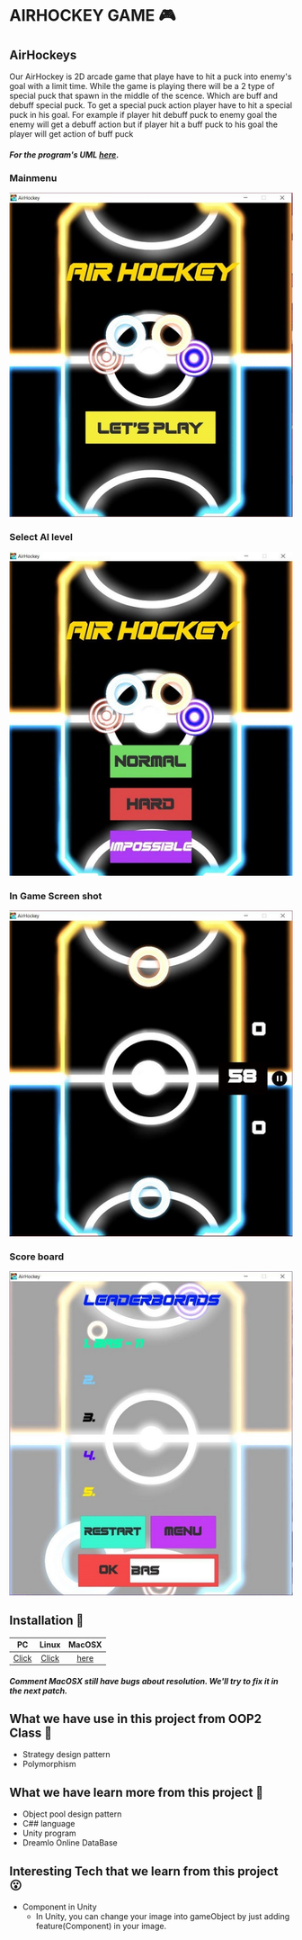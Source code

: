 # AIRHOCKEY GAME :video_game:
## AirHockeys

Our AirHockey is 2D arcade game that playe have to hit a puck into enemy's goal with a limit time. While the game is playing there will be a 2 type of special puck that spawn in the middle of the scence. Which are buff and debuff special puck. To get a special puck action player have to hit a special puck in his goal. For example if player hit debuff puck to enemy goal the enemy will get a debuff action but if player hit a buff puck to his goal the player will get action of buff puck

##### For the program's UML [here](https://drive.google.com/file/d/1IDuIlmwj7wHP3FxDT8Iok7lnlQzWYss1/view?usp=sharing).

### Mainmenu  
![Alt text](Assets/SampleUI/main.jpg)
### Select AI level    
![Alt text](Assets/SampleUI/LevelSelect.jpg)
### In Game Screen shot
![Alt text](Assets/SampleUI/InGame.jpg)
### Score board
![Alt text](Assets/SampleUI/DataBase.jpg)

## Installation :paperclip:
| PC | Linux |MacOSX|
|:----------------:|:-----------:|:-----------:|
|[Click](https://github.com/BasPasut/AirHockey/tree/master/Build/Window/x86)         |[Click](https://github.com/BasPasut/AirHockey/tree/master/Build/Linux/x86)   |[here](https://github.com/BasPasut/AirHockey/tree/master/Build/Mac/x86)|

##### Comment MacOSX still have bugs about resolution. We'll try to fix it in the next patch.

## What we have use in this project from OOP2 Class :orange_book:

- Strategy design pattern
- Polymorphism

## What we have learn more from this project :ledger:

- Object pool design pattern
- C## language
- Unity program
- Dreamlo Online DataBase

## Interesting Tech that we learn from this project :open_mouth:

- Component in Unity
  - In Unity, you can change your image into gameObject by just adding feature(Component) in your image.
